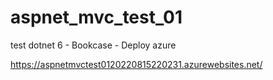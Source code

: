 # aspnet_mvc_test_01
test dotnet 6 - Bookcase - Deploy azure

https://aspnetmvctest0120220815220231.azurewebsites.net/
